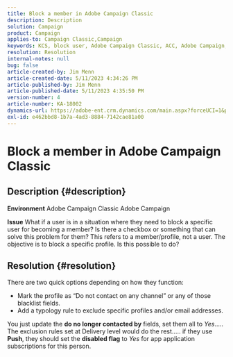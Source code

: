 ```yaml
---
title: Block a member in Adobe Campaign Classic
description: Description
solution: Campaign
product: Campaign
applies-to: Campaign Classic,Campaign
keywords: KCS, block user, Adobe Campaign Classic, ACC, Adobe Campaign, How To
resolution: Resolution
internal-notes: null
bug: false
article-created-by: Jim Menn
article-created-date: 5/11/2023 4:34:26 PM
article-published-by: Jim Menn
article-published-date: 5/11/2023 4:35:50 PM
version-number: 4
article-number: KA-18002
dynamics-url: https://adobe-ent.crm.dynamics.com/main.aspx?forceUCI=1&pagetype=entityrecord&etn=knowledgearticle&id=b0555aae-19f0-ed11-8849-6045bd006295
exl-id: e462bbd8-1b7a-4ad3-8884-7142cae81a00
---
```

# Block a member in Adobe Campaign Classic

## Description {#description}


<b>Environment</b>
 Adobe Campaign Classic
 Adobe Campaign

<b>Issue</b>
 What if a user is in a situation where they need to block a specific user for becoming a member?
 Is there a checkbox or something that can solve this problem for them?
 This refers to a member/profile, not a user. The objective is to block a specific profile. Is this possible to do?




## Resolution {#resolution}


There are two quick options depending on how they function:

- Mark the profile as “Do not contact on any channel” or any of those blacklist fields.
- Add a typology rule to exclude specific profiles and/or email addresses.




You just update the <b>do no longer contacted by</b> fields, set them all to *Yes*….. The exclusion rules set at Delivery level would do the rest….. if they use <b>Push</b>, they should set the <b>disabled flag</b> to *Yes* for app application subscriptions for this person.
